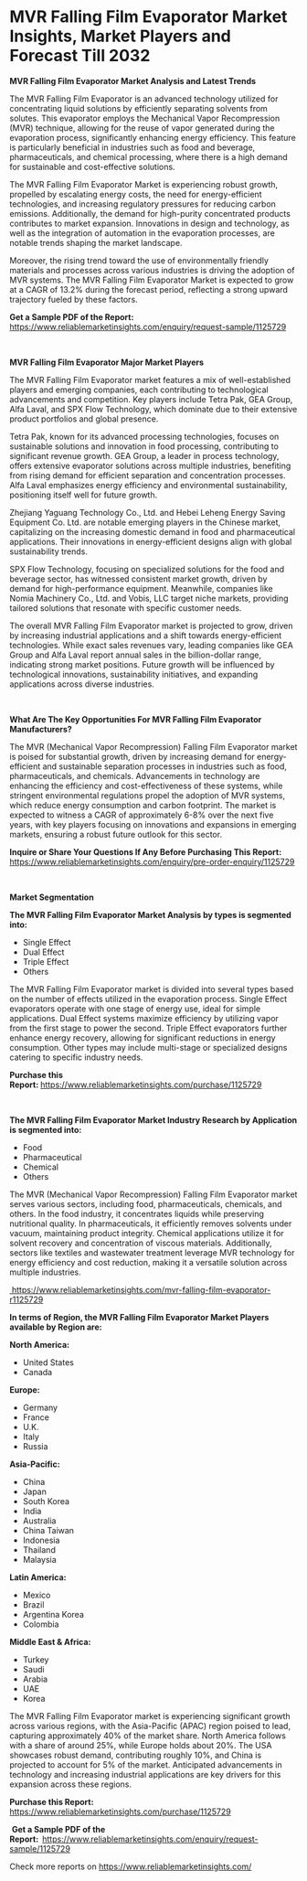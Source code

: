 <p><h1>MVR Falling Film Evaporator Market Insights, Market Players and Forecast Till 2032</h1></p><p><strong>MVR Falling Film Evaporator Market Analysis and Latest Trends</strong></p>
<p><p>The MVR Falling Film Evaporator is an advanced technology utilized for concentrating liquid solutions by efficiently separating solvents from solutes. This evaporator employs the Mechanical Vapor Recompression (MVR) technique, allowing for the reuse of vapor generated during the evaporation process, significantly enhancing energy efficiency. This feature is particularly beneficial in industries such as food and beverage, pharmaceuticals, and chemical processing, where there is a high demand for sustainable and cost-effective solutions.</p><p>The MVR Falling Film Evaporator Market is experiencing robust growth, propelled by escalating energy costs, the need for energy-efficient technologies, and increasing regulatory pressures for reducing carbon emissions. Additionally, the demand for high-purity concentrated products contributes to market expansion. Innovations in design and technology, as well as the integration of automation in the evaporation processes, are notable trends shaping the market landscape. </p><p>Moreover, the rising trend toward the use of environmentally friendly materials and processes across various industries is driving the adoption of MVR systems. The MVR Falling Film Evaporator Market is expected to grow at a CAGR of 13.2% during the forecast period, reflecting a strong upward trajectory fueled by these factors.</p></p>
<p><strong>Get a Sample PDF of the Report:&nbsp;</strong> <a href="https://www.reliablemarketinsights.com/enquiry/request-sample/1125729?utm_campaign=2953&utm_medium=2&utm_source=Github&utm_content=ia&utm_term=11042025&utm_id=mvr-falling-film-evaporator">https://www.reliablemarketinsights.com/enquiry/request-sample/1125729</a></p>
<p>&nbsp;</p>
<p><strong>MVR Falling Film Evaporator Major Market Players</strong></p>
<p><p>The MVR Falling Film Evaporator market features a mix of well-established players and emerging companies, each contributing to technological advancements and competition. Key players include Tetra Pak, GEA Group, Alfa Laval, and SPX Flow Technology, which dominate due to their extensive product portfolios and global presence. </p><p>Tetra Pak, known for its advanced processing technologies, focuses on sustainable solutions and innovation in food processing, contributing to significant revenue growth. GEA Group, a leader in process technology, offers extensive evaporator solutions across multiple industries, benefiting from rising demand for efficient separation and concentration processes. Alfa Laval emphasizes energy efficiency and environmental sustainability, positioning itself well for future growth.</p><p>Zhejiang Yaguang Technology Co., Ltd. and Hebei Leheng Energy Saving Equipment Co. Ltd. are notable emerging players in the Chinese market, capitalizing on the increasing domestic demand in food and pharmaceutical applications. Their innovations in energy-efficient designs align with global sustainability trends.</p><p>SPX Flow Technology, focusing on specialized solutions for the food and beverage sector, has witnessed consistent market growth, driven by demand for high-performance equipment. Meanwhile, companies like Nomia Machinery Co., Ltd. and Vobis, LLC target niche markets, providing tailored solutions that resonate with specific customer needs.</p><p>The overall MVR Falling Film Evaporator market is projected to grow, driven by increasing industrial applications and a shift towards energy-efficient technologies. While exact sales revenues vary, leading companies like GEA Group and Alfa Laval report annual sales in the billion-dollar range, indicating strong market positions. Future growth will be influenced by technological innovations, sustainability initiatives, and expanding applications across diverse industries.</p></p>
<p>&nbsp;</p>
<p><strong>What Are The Key Opportunities For MVR Falling Film Evaporator Manufacturers?</strong></p>
<p><p>The MVR (Mechanical Vapor Recompression) Falling Film Evaporator market is poised for substantial growth, driven by increasing demand for energy-efficient and sustainable separation processes in industries such as food, pharmaceuticals, and chemicals. Advancements in technology are enhancing the efficiency and cost-effectiveness of these systems, while stringent environmental regulations propel the adoption of MVR systems, which reduce energy consumption and carbon footprint. The market is expected to witness a CAGR of approximately 6-8% over the next five years, with key players focusing on innovations and expansions in emerging markets, ensuring a robust future outlook for this sector.</p></p>
<p><strong>Inquire or Share Your Questions If Any Before Purchasing This Report:</strong> <a href="https://www.reliablemarketinsights.com/enquiry/pre-order-enquiry/1125729?utm_campaign=2953&utm_medium=2&utm_source=Github&utm_content=ia&utm_term=11042025&utm_id=mvr-falling-film-evaporator">https://www.reliablemarketinsights.com/enquiry/pre-order-enquiry/1125729</a></p>
<p>&nbsp;</p>
<p><strong>Market Segmentation</strong></p>
<p><strong>The MVR Falling Film Evaporator Market Analysis by types is segmented into:</strong></p>
<p><ul><li>Single Effect</li><li>Dual Effect</li><li>Triple Effect</li><li>Others</li></ul></p>
<p><p>The MVR Falling Film Evaporator market is divided into several types based on the number of effects utilized in the evaporation process. Single Effect evaporators operate with one stage of energy use, ideal for simple applications. Dual Effect systems maximize efficiency by utilizing vapor from the first stage to power the second. Triple Effect evaporators further enhance energy recovery, allowing for significant reductions in energy consumption. Other types may include multi-stage or specialized designs catering to specific industry needs.</p></p>
<p><strong>Purchase this Report:&nbsp;</strong><a href="https://www.reliablemarketinsights.com/purchase/1125729?utm_campaign=2953&utm_medium=2&utm_source=Github&utm_content=ia&utm_term=11042025&utm_id=mvr-falling-film-evaporator">https://www.reliablemarketinsights.com/purchase/1125729</a></p>
<p>&nbsp;</p>
<p><strong>The MVR Falling Film Evaporator Market Industry Research by Application is segmented into:</strong></p>
<p><ul><li>Food</li><li>Pharmaceutical</li><li>Chemical</li><li>Others</li></ul></p>
<p><p>The MVR (Mechanical Vapor Recompression) Falling Film Evaporator market serves various sectors, including food, pharmaceuticals, chemicals, and others. In the food industry, it concentrates liquids while preserving nutritional quality. In pharmaceuticals, it efficiently removes solvents under vacuum, maintaining product integrity. Chemical applications utilize it for solvent recovery and concentration of viscous materials. Additionally, sectors like textiles and wastewater treatment leverage MVR technology for energy efficiency and cost reduction, making it a versatile solution across multiple industries.</p></p>
<p><a href="https://www.reliablemarketinsights.com/mvr-falling-film-evaporator-r1125729?utm_campaign=2953&utm_medium=2&utm_source=Github&utm_content=ia&utm_term=11042025&utm_id=mvr-falling-film-evaporator">&nbsp;https://www.reliablemarketinsights.com/mvr-falling-film-evaporator-r1125729</a></p>
<p><strong>In terms of Region, the MVR Falling Film Evaporator Market Players available by Region are:</strong></p>
<p>
    <p> <strong> North America: </strong>
        <ul>
            <li>United States</li>
            <li>Canada</li>
        </ul>
        </p> 
    <p> <strong> Europe: </strong>
        <ul>
            <li>Germany</li>
            <li>France</li>
            <li>U.K.</li>
            <li>Italy</li>
            <li>Russia</li>
        </ul>
        </p> 
    <p> <strong> Asia-Pacific: </strong>
        <ul>
            <li>China</li>
            <li>Japan</li>
            <li>South Korea</li>
            <li>India</li>
            <li>Australia</li>
            <li>China Taiwan</li>
            <li>Indonesia</li>
            <li>Thailand</li>
            <li>Malaysia</li>
        </ul>
        </p> 
    <p> <strong> Latin America: </strong>
        <ul>
            <li>Mexico</li>
            <li>Brazil</li>
            <li>Argentina Korea</li>
            <li>Colombia</li>
        </ul>
        </p> 
    <p> <strong> Middle East & Africa: </strong>
        <ul>
            <li>Turkey</li>
            <li>Saudi</li>
            <li>Arabia</li>
            <li>UAE</li>
            <li>Korea</li>
        </ul>
    </p>
    </p>
<p><p>The MVR Falling Film Evaporator market is experiencing significant growth across various regions, with the Asia-Pacific (APAC) region poised to lead, capturing approximately 40% of the market share. North America follows with a share of around 25%, while Europe holds about 20%. The USA showcases robust demand, contributing roughly 10%, and China is projected to account for 5% of the market. Anticipated advancements in technology and increasing industrial applications are key drivers for this expansion across these regions.</p></p>
<p><strong>Purchase this Report: </strong><a href="https://www.reliablemarketinsights.com/purchase/1125729?utm_campaign=2953&utm_medium=2&utm_source=Github&utm_content=ia&utm_term=11042025&utm_id=mvr-falling-film-evaporator">https://www.reliablemarketinsights.com/purchase/1125729</a></p>
<p>&nbsp;<strong>Get a Sample PDF of the Report:&nbsp;&nbsp;</strong><a href="https://www.reliablemarketinsights.com/enquiry/request-sample/1125729?utm_campaign=2953&utm_medium=2&utm_source=Github&utm_content=ia&utm_term=11042025&utm_id=mvr-falling-film-evaporator">https://www.reliablemarketinsights.com/enquiry/request-sample/1125729</a></p>
<p><strong></strong></p>
<p>Check more reports on <a href="https://www.reliablemarketinsights.com/?utm_campaign=2953&utm_medium=2&utm_source=Github&utm_content=ia&utm_term=11042025&utm_id=mvr-falling-film-evaporator">https://www.reliablemarketinsights.com/</a></p>
